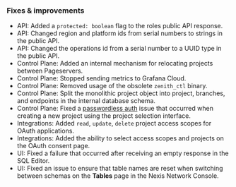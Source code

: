 ### Fixes & improvements

- API: Added a `protected: boolean` flag to the roles public API response.
- API: Changed region and platform ids from serial numbers to strings in the public API.
- API: Changed the operations id from a serial number to a UUID type in the public API.
- Control Plane: Added an internal mechanism for relocating projects between Pageservers.
- Control Plane: Stopped sending metrics to Grafana Cloud.
- Control Plane: Removed usage of the obsolete `zenith_ctl` binary.
- Control Plane: Split the monolithic project object into project, branches, and endpoints in the internal database schema.
- Control Plane: Fixed a [passwordless auth](/docs/connect/passwordless-connect) issue that occurred when creating a new project using the project selection interface.
- Integrations: Added `read`, `update`, `delete` project access scopes for OAuth applications.
- Integrations: Added the ability to select access scopes and projects on the OAuth consent page.
- UI: Fixed a failure that occurred after receiving an empty response in the SQL Editor.
- UI: Fixed an issue to ensure that table names are reset when switching between schemas on the **Tables** page in the Nexis Network Console.
